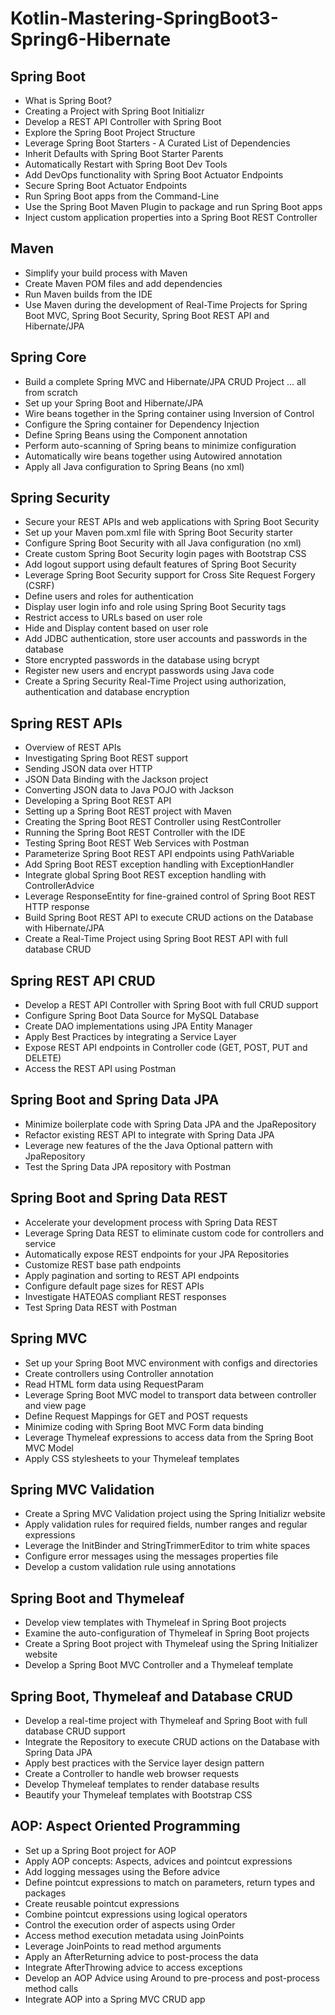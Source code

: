 # Kotlin-Mastering-SpringBoot3-Spring6-Hibernate

## Spring Boot
- What is Spring Boot?
- Creating a Project with Spring Boot Initializr
- Develop a REST API Controller with Spring Boot
- Explore the Spring Boot Project Structure
- Leverage Spring Boot Starters - A Curated List of Dependencies
- Inherit Defaults with Spring Boot Starter Parents
- Automatically Restart with Spring Boot Dev Tools
- Add DevOps functionality with Spring Boot Actuator Endpoints
- Secure Spring Boot Actuator Endpoints
- Run Spring Boot apps from the Command-Line
- Use the Spring Boot Maven Plugin to package and run Spring Boot apps
- Inject custom application properties into a Spring Boot REST Controller

## Maven
- Simplify your build process with Maven
- Create Maven POM files and add dependencies
- Run Maven builds from the IDE
- Use Maven during the development of Real-Time Projects for Spring Boot MVC, Spring Boot Security, Spring Boot REST API and Hibernate/JPA

## Spring Core
- Build a complete Spring MVC and Hibernate/JPA CRUD Project ... all from scratch
- Set up your Spring Boot and Hibernate/JPA
- Wire beans together in the Spring container using Inversion of Control
- Configure the Spring container for Dependency Injection
- Define Spring Beans using the Component annotation
- Perform auto-scanning of Spring beans to minimize configuration
- Automatically wire beans together using Autowired annotation
- Apply all Java configuration to Spring Beans (no xml)

## Spring Security
- Secure your REST APIs and web applications with Spring Boot Security
- Set up your Maven pom.xml file with Spring Boot Security starter
- Configure Spring Boot Security with all Java configuration (no xml)
- Create custom Spring Boot Security login pages with Bootstrap CSS
- Add logout support using default features of Spring Boot Security
- Leverage Spring Boot Security support for Cross Site Request Forgery (CSRF)
- Define users and roles for authentication
- Display user login info and role using Spring Boot Security tags
- Restrict access to URLs based on user role
- Hide and Display content based on user role
- Add JDBC authentication, store user accounts and passwords in the database
- Store encrypted passwords in the database using bcrypt
- Register new users and encrypt passwords using Java code
- Create a Spring Security Real-Time Project using authorization, authentication and database encryption

## Spring REST APIs
- Overview of REST APIs
- Investigating Spring Boot REST support
- Sending JSON data over HTTP
- JSON Data Binding with the Jackson project
- Converting JSON data to Java POJO with Jackson
- Developing a Spring Boot REST API
- Setting up a Spring Boot REST project with Maven
- Creating the Spring Boot REST Controller using RestController
- Running the Spring Boot REST Controller with the IDE
- Testing Spring Boot REST Web Services with Postman
- Parameterize Spring Boot REST API endpoints using PathVariable
- Add Spring Boot REST exception handling with ExceptionHandler
- Integrate global Spring Boot REST exception handling with ControllerAdvice
- Leverage ResponseEntity for fine-grained control of Spring Boot REST HTTP response
- Build Spring Boot REST API to execute CRUD actions on the Database with Hibernate/JPA
- Create a Real-Time Project using Spring Boot REST API with full database CRUD

## Spring REST API CRUD
- Develop a REST API Controller with Spring Boot with full CRUD support
- Configure Spring Boot Data Source for MySQL Database
- Create DAO implementations using JPA Entity Manager
- Apply Best Practices by integrating a Service Layer
- Expose REST API endpoints in Controller code (GET, POST, PUT and DELETE)
- Access the REST API using Postman

## Spring Boot and Spring Data JPA
- Minimize boilerplate code with Spring Data JPA and the JpaRepository
- Refactor existing REST API to integrate with Spring Data JPA
- Leverage new features of the the Java Optional pattern with JpaRepository
- Test the Spring Data JPA repository with Postman


## Spring Boot and Spring Data REST
- Accelerate your development process with Spring Data REST
- Leverage Spring Data REST to eliminate custom code for controllers and service
- Automatically expose REST endpoints for your JPA Repositories
- Customize REST base path endpoints
- Apply pagination and sorting to REST API endpoints
- Configure default page sizes for REST APIs
- Investigate HATEOAS compliant REST responses
- Test Spring Data REST with Postman

## Spring MVC
- Set up your Spring Boot MVC environment with configs and directories
- Create controllers using Controller annotation
- Read HTML form data using RequestParam
- Leverage Spring Boot MVC model to transport data between controller and view page
- Define Request Mappings for GET and POST requests
- Minimize coding with Spring Boot MVC Form data binding
- Leverage Thymeleaf expressions to access data from the Spring Boot MVC Model
- Apply CSS stylesheets to your Thymeleaf templates

## Spring MVC Validation
- Create a Spring MVC Validation project using the Spring Initializr website
- Apply validation rules for required fields, number ranges and regular expressions
- Leverage the InitBinder and StringTrimmerEditor to trim white spaces
- Configure error messages using the messages properties file
- Develop a custom validation rule using annotations

## Spring Boot and Thymeleaf
- Develop view templates with Thymeleaf in Spring Boot projects
- Examine the auto-configuration of Thymeleaf in Spring Boot projects
- Create a Spring Boot project with Thymeleaf using the Spring Initializer website
- Develop a Spring Boot MVC Controller and a Thymeleaf template

## Spring Boot, Thymeleaf and Database CRUD
- Develop a real-time project with Thymeleaf and Spring Boot with full database CRUD support
- Integrate the Repository to execute CRUD actions on the Database with Spring Data JPA
- Apply best practices with the Service layer design pattern
- Create a Controller to handle web browser requests
- Develop Thymeleaf templates to render database results
- Beautify your Thymeleaf templates with Bootstrap CSS

## AOP: Aspect Oriented Programming
- Set up a Spring Boot project for AOP
- Apply AOP concepts: Aspects, advices and pointcut expressions
- Add logging messages using the Before advice
- Define pointcut expressions to match on parameters, return types and packages
- Create reusable pointcut expressions
- Combine pointcut expressions using logical operators
- Control the execution order of aspects using Order
- Access method execution metadata using JoinPoints
- Leverage JoinPoints to read method arguments
- Apply an AfterReturning advice to post-process the data
- Integrate AfterThrowing advice to access exceptions
- Develop an AOP Advice using Around to pre-process and post-process method calls
- Integrate AOP into a Spring MVC CRUD app
